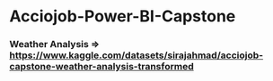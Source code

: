 # Acciojob-Power-BI-Capstone
### Weather Analysis => https://www.kaggle.com/datasets/sirajahmad/acciojob-capstone-weather-analysis-transformed
